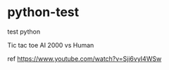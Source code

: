 # python-test
test python

Tic tac toe AI 2000 vs Human

ref https://www.youtube.com/watch?v=Sji6vyI4WSw